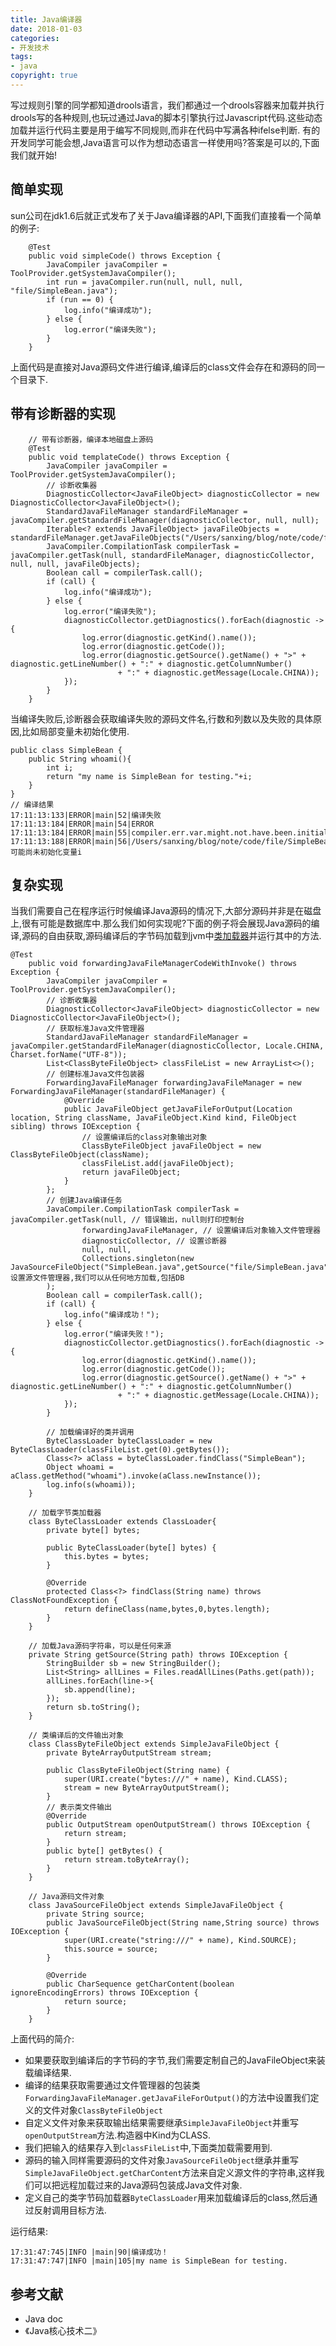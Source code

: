 ```yaml
---
title: Java编译器
date: 2018-01-03
categories: 
- 开发技术
tags: 
- java
copyright: true
---
```


写过规则引擎的同学都知道drools语言，我们都通过一个drools容器来加载并执行drools写的各种规则,也玩过通过Java的脚本引擎执行过Javascript代码.这些动态加载并运行代码主要是用于编写不同规则,而非在代码中写满各种ifelse判断.
有的开发同学可能会想,Java语言可以作为想动态语言一样使用吗?答案是可以的,下面我们就开始!

## 简单实现
sun公司在jdk1.6后就正式发布了关于Java编译器的API,下面我们直接看一个简单的例子:
```
    @Test
    public void simpleCode() throws Exception {
        JavaCompiler javaCompiler = ToolProvider.getSystemJavaCompiler();
        int run = javaCompiler.run(null, null, null, "file/SimpleBean.java");
        if (run == 0) {
            log.info("编译成功");
        } else {
            log.error("编译失败");
        }
    }
```
上面代码是直接对Java源码文件进行编译,编译后的class文件会存在和源码的同一个目录下.

## 带有诊断器的实现
```
    // 带有诊断器，编译本地磁盘上源码
    @Test
    public void templateCode() throws Exception {
        JavaCompiler javaCompiler = ToolProvider.getSystemJavaCompiler();
        // 诊断收集器
        DiagnosticCollector<JavaFileObject> diagnosticCollector = new DiagnosticCollector<JavaFileObject>();
        StandardJavaFileManager standardFileManager = javaCompiler.getStandardFileManager(diagnosticCollector, null, null);
        Iterable<? extends JavaFileObject> javaFileObjects = standardFileManager.getJavaFileObjects("/Users/sanxing/blog/note/code/file/SimpleBean.java");
        JavaCompiler.CompilationTask compilerTask = javaCompiler.getTask(null, standardFileManager, diagnosticCollector, null, null, javaFileObjects);
        Boolean call = compilerTask.call();
        if (call) {
            log.info("编译成功");
        } else {
            log.error("编译失败");
            diagnosticCollector.getDiagnostics().forEach(diagnostic -> {
                log.error(diagnostic.getKind().name());
                log.error(diagnostic.getCode());
                log.error(diagnostic.getSource().getName() + ">" + diagnostic.getLineNumber() + ":" + diagnostic.getColumnNumber()
                        + ":" + diagnostic.getMessage(Locale.CHINA));
            });
        }
    }
```

当编译失败后,诊断器会获取编译失败的源码文件名,行数和列数以及失败的具体原因,比如局部变量未初始化使用.
```
public class SimpleBean {
    public String whoami(){
        int i;
        return "my name is SimpleBean for testing."+i;
    }
}
// 编译结果
17:11:13:133|ERROR|main|52|编译失败
17:11:13:184|ERROR|main|54|ERROR
17:11:13:184|ERROR|main|55|compiler.err.var.might.not.have.been.initialized
17:11:13:188|ERROR|main|56|/Users/sanxing/blog/note/code/file/SimpleBean.java>4:53:可能尚未初始化变量i
```

## 复杂实现
当我们需要自己在程序运行时候编译Java源码的情况下,大部分源码并非是在磁盘上,很有可能是数据库中.那么我们如何实现呢?下面的例子将会展现Java源码的编译,源码的自由获取,源码编译后的字节码加载到jvm中[类加载器](https://mvilplss.github.io/2018/01/01/Java%E7%B1%BB%E5%8A%A0%E8%BD%BD%E5%99%A8/)并运行其中的方法.
```
@Test
    public void forwardingJavaFileManagerCodeWithInvoke() throws Exception {
        JavaCompiler javaCompiler = ToolProvider.getSystemJavaCompiler();
        // 诊断收集器
        DiagnosticCollector<JavaFileObject> diagnosticCollector = new DiagnosticCollector<JavaFileObject>();
        // 获取标准Java文件管理器
        StandardJavaFileManager standardFileManager = javaCompiler.getStandardFileManager(diagnosticCollector, Locale.CHINA, Charset.forName("UTF-8"));
        List<ClassByteFileObject> classFileList = new ArrayList<>();
        // 创建标准Java文件包装器
        ForwardingJavaFileManager forwardingJavaFileManager = new ForwardingJavaFileManager(standardFileManager) {
            @Override
            public JavaFileObject getJavaFileForOutput(Location location, String className, JavaFileObject.Kind kind, FileObject sibling) throws IOException {
                // 设置编译后的class对象输出对象
                ClassByteFileObject javaFileObject = new ClassByteFileObject(className);
                classFileList.add(javaFileObject);
                return javaFileObject;
            }
        };
        // 创建Java编译任务
        JavaCompiler.CompilationTask compilerTask = javaCompiler.getTask(null, // 错误输出，null则打印控制台
                forwardingJavaFileManager, // 设置编译后对象输入文件管理器
                diagnosticCollector, // 设置诊断器
                null, null,
                Collections.singleton(new JavaSourceFileObject("SimpleBean.java",getSource("file/SimpleBean.java")))// 设置源文件管理器,我们可以从任何地方加载,包括DB
        );
        Boolean call = compilerTask.call();
        if (call) {
            log.info("编译成功！");
        } else {
            log.error("编译失败！");
            diagnosticCollector.getDiagnostics().forEach(diagnostic -> {
                log.error(diagnostic.getKind().name());
                log.error(diagnostic.getCode());
                log.error(diagnostic.getSource().getName() + ">" + diagnostic.getLineNumber() + ":" + diagnostic.getColumnNumber()
                        + ":" + diagnostic.getMessage(Locale.CHINA));
            });
        }

        // 加载编译好的类并调用
        ByteClassLoader byteClassLoader = new ByteClassLoader(classFileList.get(0).getBytes());
        Class<?> aClass = byteClassLoader.findClass("SimpleBean");
        Object whoami = aClass.getMethod("whoami").invoke(aClass.newInstance());
        log.info(s(whoami));
    }

    // 加载字节类加载器
    class ByteClassLoader extends ClassLoader{
        private byte[] bytes;

        public ByteClassLoader(byte[] bytes) {
            this.bytes = bytes;
        }

        @Override
        protected Class<?> findClass(String name) throws ClassNotFoundException {
            return defineClass(name,bytes,0,bytes.length);
        }
    }

    // 加载Java源码字符串，可以是任何来源
    private String getSource(String path) throws IOException {
        StringBuilder sb = new StringBuilder();
        List<String> allLines = Files.readAllLines(Paths.get(path));
        allLines.forEach(line->{
            sb.append(line);
        });
        return sb.toString();
    }

    // 类编译后的文件输出对象
    class ClassByteFileObject extends SimpleJavaFileObject {
        private ByteArrayOutputStream stream;

        public ClassByteFileObject(String name) {
            super(URI.create("bytes:///" + name), Kind.CLASS);
            stream = new ByteArrayOutputStream();
        }
        // 表示类文件输出
        @Override
        public OutputStream openOutputStream() throws IOException {
            return stream;
        }
        public byte[] getBytes() {
            return stream.toByteArray();
        }
    }

    // Java源码文件对象
    class JavaSourceFileObject extends SimpleJavaFileObject {
        private String source;
        public JavaSourceFileObject(String name,String source) throws IOException {
            super(URI.create("string:///" + name), Kind.SOURCE);
            this.source = source;
        }

        @Override
        public CharSequence getCharContent(boolean ignoreEncodingErrors) throws IOException {
            return source;
        }
    }
```
上面代码的简介:
- 如果要获取到编译后的字节码的字节,我们需要定制自己的JavaFileObject来装载编译结果.
- 编译的结果获取需要通过文件管理器的包装类`ForwardingJavaFileManager.getJavaFileForOutput()`的方法中设置我们定义的文件对象`ClassByteFileObject`
- 自定义文件对象来获取输出结果需要继承`SimpleJavaFileObject`并重写`openOutputStream`方法.构造器中Kind为CLASS.
- 我们把输入的结果存入到`classFileList`中,下面类加载需要用到.
- 源码的输入同样需要源码的文件对象`JavaSourceFileObject`继承并重写`SimpleJavaFileObject.getCharContent`方法来自定义源文件的字符串,这样我们可以把远程加载过来的Java源码包装成Java文件对象.
- 定义自己的类字节码加载器`ByteClassLoader`用来加载编译后的class,然后通过反射调用目标方法.

运行结果:
```
17:31:47:745|INFO |main|90|编译成功！
17:31:47:747|INFO |main|105|my name is SimpleBean for testing.
```

## 参考文献
- Java doc
- 《Java核心技术二》









